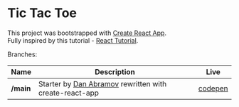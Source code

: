 # Tic Tac Toe

This project was bootstrapped with [Create React App](https://github.com/facebook/create-react-app).  
Fully inspired by this tutorial - [React Tutorial](https://reactjs.org/tutorial/tutorial.html).

Branches:

| Name  | Description | Live |
| ------------- | ------------- | ------------- |
| **/main**  | Starter by [Dan Abramov](https://twitter.com/dan_abramov) rewritten with create-react-app  | [codepen](https://codepen.io/gaearon/pen/gWWZgR) |


